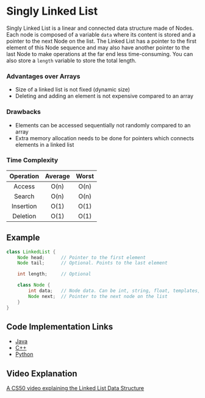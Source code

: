 # Singly Linked List

Singly Linked List is a linear and connected data structure made of Nodes. Each node is composed of a variable ```data``` where its content is stored and a pointer to the next Node on the list. The Linked List has a pointer to the first element of this Node sequence and may also have another pointer to the last Node to make operations at the far end less time-consuming. You can also store a ```length``` variable to store the total length.

### Advantages over Arrays

- Size of a linked list is not fixed (dynamic size)
- Deleting and adding an element is not expensive compared to an array

### Drawbacks

- Elements can be accessed sequentially not randomly compared to an array
- Extra memory allocation needs to be done for pointers which connects elements in a linked list

### Time Complexity

| Operation | Average | Worst |
|:---------:|:-------:|:-----:|
| Access    |   O(n)  |  O(n) |
| Search    |   O(n)  |  O(n) |
| Insertion |   O(1)  |  O(1) |
| Deletion  |   O(1)  |  O(1) |

## Example

```.java
class LinkedList {
    Node head;      // Pointer to the first element
    Node tail;      // Optional. Points to the last element

    int length;     // Optional

    class Node {
        int data;   // Node data. Can be int, string, float, templates, etc
        Node next;  // Pointer to the next node on the list
    }
}
 ```

## Code Implementation Links

- [Java](https://github.com/TheAlgorithms/Java/blob/master/DataStructures/Lists/SinglyLinkedList.java)
- [C++](https://github.com/TheAlgorithms/C-Plus-Plus/blob/master/Data%20Structure/Linked%20List.cpp)
- [Python](https://github.com/TheAlgorithms/Python/blob/master/data_structures/linked_list/singly_linked_list.py)

## Video Explanation

[A CS50 video explaining the Linked List Data Structure](https://www.youtube.com/watch?v=5nsKtQuT6E8)
